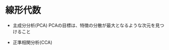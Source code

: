 <!--
 FileName:      pca
 Author:        8ucchiman
 CreatedDate:   2023-04-28 15:09:01
 LastModified:  2023-01-25 10:56:12 +0900
 Reference:     https://stats.biopapyrus.jp/stats/pca/
 Description:   ---
-->


# 線形代数
- 主成分分析(PCA)
PCAの目標は、特徴の分散が最大となるような次元を見つけること








- 正準相関分析(CCA)

